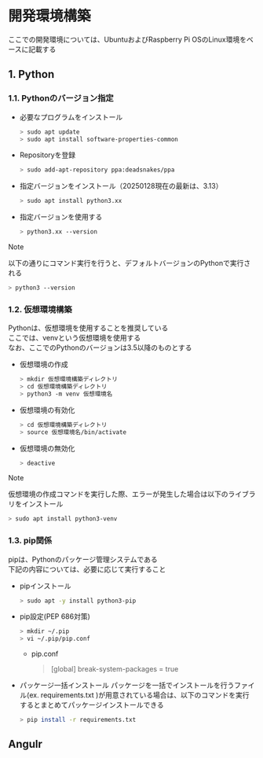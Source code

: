 # 開発環境構築
   ここでの開発環境については、UbuntuおよびRaspberry Pi OSのLinux環境をベースに記載する



## 1. Python
### 1.1. Pythonのバージョン指定

* 必要なプログラムをインストール
   ``` bash
   > sudo apt update
   > sudo apt install software-properties-common
   ```
* Repositoryを登録
   ``` bash
   > sudo add-apt-repository ppa:deadsnakes/ppa
   ```
* 指定バージョンをインストール（20250128現在の最新は、3.13）
   ``` bash
   > sudo apt install python3.xx
   ```
* 指定バージョンを使用する
   ``` bash
   > python3.xx --version
   ```    
> [!NOTE]
> 以下の通りにコマンド実行を行うと、デフォルトバージョンのPythonで実行される
> ``` bash
> > python3 --version
> ```

### 1.2. 仮想環境構築
Pythonは、仮想環境を使用することを推奨している  
ここでは、venvという仮想環境を使用する  
なお、ここでのPythonのバージョンは3.5以降のものとする
* 仮想環境の作成
   ``` bash
   > mkdir 仮想環境構築ディレクトリ
   > cd 仮想環境構築ディレクトリ
   > python3 -m venv 仮想環境名
   ```
* 仮想環境の有効化
   ``` bash
   > cd 仮想環境構築ディレクトリ
   > source 仮想環境名/bin/activate
   ```
* 仮想環境の無効化
   ``` bash
   > deactive
   ```
> [!NOTE]
> 仮想環境の作成コマンドを実行した際、エラーが発生した場合は以下のライブラリをインストール
> ``` bash
> > sudo apt install python3-venv
> ```

### 1.3. pip関係
pipは、Pythonのパッケージ管理システムである  
下記の内容については、必要に応じて実行すること

* pipインストール  
    ``` bash
    > sudo apt -y install python3-pip
    ```
* pip設定(PEP 686対策)  
    ``` bash
    > mkdir ~/.pip  
    > vi ~/.pip/pip.conf
    ```
    * pip.conf  
        > [global]
        > break-system-packages = true
* パッケージ一括インストール
パッケージを一括でインストールを行うファイル(ex. requirements.txt )が用意されている場合は、以下のコマンドを実行するとまとめてパッケージインストールできる
   ``` bash
   > pip install -r requirements.txt
   ```


## Angulr
